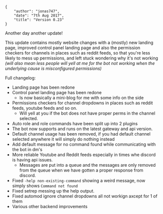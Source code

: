     {
        "author": "jonas747",
        "date": "7th Aug 2017",
        "title": "Version 0.23"
    }

Another day another update!

This update contains mostly website changes with a (mostly) new landing page, improved control panel landing page and also the permission checkers for channels in places such as reddit feeds, so that you're less likely to mess up permissions, and left stuck wondering why it's not working *(will also mean less people will yell at me for the bot not working when the underlying cause is misconfigured permissions)*

Full changelog:

 - Landing page has been redone
 - Control panel landing page has been redone
     + Is now basically a mini-blog for me with some info on the side
 - Permissions checkers for channel dropdowns in places such as reddit feeds, youtube feeds and so on. 
     + Will yell at you if the bot does not have proper perms in the channel selected.
 - Auto role and role commands have been split up into 2 plugins
 - The bot now supports and runs on the latest gateway and api version.
 - Default channel usage has been removed, if you had default channel selected anywhere it will simply do nothing instead
 - Add default message for no command found while communicating with the bot in dm's
 - More reliable Youtube and Reddit feeds especially in times whe discord is having api issues.
     + Messages are put into a queue and the messages are only removed from the queue when we have gotten a proper response from discord.
 - Fixed `-help non-existing-command` showing a weird message, now simply shows `Command not found`
 - Fixed setrep messing up the help output.
 - Fixed automod ignore channel dropdowns all not workign axcept for 1 of them
 - Various other backend improvements